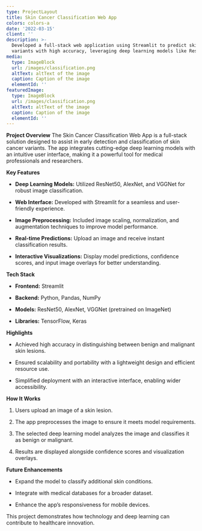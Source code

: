 ```yaml
---
type: ProjectLayout
title: Skin Cancer Classification Web App
colors: colors-a
date: '2022-03-15'
client: ''
description: >-
  Developed a full-stack web application using Streamlit to predict skin cancer
  variants with high accuracy, leveraging deep learning models like ResNet5
media:
  type: ImageBlock
  url: /images/classification.png
  altText: altText of the image
  caption: Caption of the image
  elementId: ''
featuredImage:
  type: ImageBlock
  url: /images/classification.png
  altText: altText of the image
  caption: Caption of the image
  elementId: ''
---
```

**Project Overview**
The Skin Cancer Classification Web App is a full-stack solution designed to assist in early detection and classification of skin cancer variants. The app integrates cutting-edge deep learning models with an intuitive user interface, making it a powerful tool for medical professionals and researchers.

**Key Features**

*   **Deep Learning Models:** Utilized ResNet50, AlexNet, and VGGNet for robust image classification.

*   **Web Interface:** Developed with Streamlit for a seamless and user-friendly experience.

*   **Image Preprocessing:** Included image scaling, normalization, and augmentation techniques to improve model performance.

*   **Real-time Predictions:** Upload an image and receive instant classification results.

*   **Interactive Visualizations:** Display model predictions, confidence scores, and input image overlays for better understanding.

**Tech Stack**

*   **Frontend:** Streamlit

*   **Backend:** Python, Pandas, NumPy

*   **Models:** ResNet50, AlexNet, VGGNet (pretrained on ImageNet)

*   **Libraries:** TensorFlow, Keras

**Highlights**

*   Achieved high accuracy in distinguishing between benign and malignant skin lesions.

*   Ensured scalability and portability with a lightweight design and efficient resource use.

*   Simplified deployment with an interactive interface, enabling wider accessibility.

**How It Works**

1.  Users upload an image of a skin lesion.

2.  The app preprocesses the image to ensure it meets model requirements.

3.  The selected deep learning model analyzes the image and classifies it as benign or malignant.

4.  Results are displayed alongside confidence scores and visualization overlays.

**Future Enhancements**

*   Expand the model to classify additional skin conditions.

*   Integrate with medical databases for a broader dataset.

*   Enhance the app’s responsiveness for mobile devices.

This project demonstrates how technology and deep learning can contribute to healthcare innovation.
